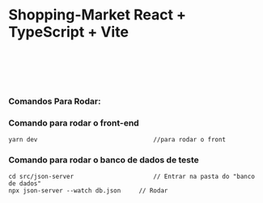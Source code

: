 # Shopping-Market              React + TypeScript + Vite

<br>
<br>
<br>
<br>

### Comandos Para Rodar:

### Comando para rodar o front-end
```
yarn dev                                //para rodar o front
```

### Comando para rodar o banco de dados de teste
```
cd src/json-server                      // Entrar na pasta do "banco de dados"         
npx json-server --watch db.json		// Rodar  
```




